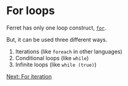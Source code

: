 # For loops

Ferret has only one loop construct, [`for`](../Keywords.md#for).

But, it can be used three different ways.

1. Iterations (like `foreach` in other languages)
2. Conditional loops (like `while`)
3. Infinite loops (like `while (true)`)

[Next: For iteration](12-for-iteration.md)